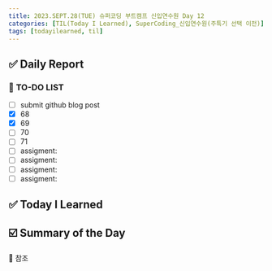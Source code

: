 ```yaml
---
title: 2023.SEPT.28(TUE) 슈퍼코딩 부트캠프 신입연수원 Day 12
categories: [TIL(Today I Learned), SuperCoding_신입연수원(주특기 선택 이전)]
tags: [todayilearned, til]
---
```


## ✅ Daily Report

### 📌 **TO-DO LIST**

- [ ] submit github blog post
- [x] 68
- [x] 69
- [ ] 70
- [ ] 71
- [ ] assigment:
- [ ] assigment:
- [ ] assigment:
- [ ] assigment:

## ✅ Today I Learned

## ☑️ Summary of the Day <br>

💟 참조
